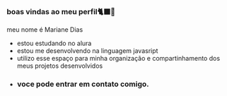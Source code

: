 ### boas vindas ao meu perfil🐈‍⬛🍒

meu nome é Mariane Dias

- estou estudando no alura
- estou me desenvolvendo na linguagem javasript
- utilizo esse espaço para minha organização e compartinhamento dos meus projetos desenvolvidos
- ### voce pode entrar em contato comigo.
